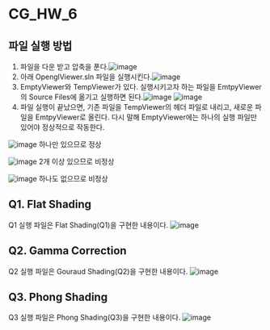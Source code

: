# CG_HW_6

## 파일 실행 방법
1. 파일을 다운 받고 압축을 푼다.![image](https://github.com/user-attachments/assets/08a30313-8ccb-4b8b-8efa-78468e303465)
2. 아래 OpenglViewer.sln 파일을 실행시킨다.![image](https://github.com/user-attachments/assets/14177542-482a-48c5-8ffd-80966fb91222)
3. EmptyViewer와 TempViewer가 있다. 실행시키고자 하는 파일을 EmtpyViewer의 Source Files에 옮기고 실행하면 된다.![image](https://github.com/user-attachments/assets/4dace584-821c-4042-abdb-e720a04281b4)
![image](https://github.com/user-attachments/assets/60cccc3e-e3d8-44c2-abaa-6c2ee2d2cc53)
4. 파일 실행이 끝났으면, 기존 파일을 TempViewer의 헤더 파일로 내리고, 새로운 파일을 EmtpyViewer로 올린다. 다시 말해 EmptyViewer에는 하나의 실행 파일만 있어야 정상적으로 작동한다.


![image](https://github.com/user-attachments/assets/6d3a658d-d8e9-4d5d-beca-b6d73019688e)
하나만 있으므로 정상

![image](https://github.com/user-attachments/assets/869ebdcf-b78b-4567-8788-61f62128953f)
2개 이상 있으므로 비정상

![image](https://github.com/user-attachments/assets/f7b8095e-8f6c-464f-b3ab-8f46e4dc736b)
하나도 없으므로 비정상

## Q1. Flat Shading
Q1 실행 파일은 Flat Shading(Q1)을 구현한 내용이다.
![image](https://github.com/user-attachments/assets/cee6ebec-1196-4dde-971d-1730c1c026c9)

## Q2. Gamma Correction
Q2 실행 파일은 Gouraud Shading(Q2)을 구현한 내용이다.
![image](https://github.com/user-attachments/assets/3f677dcc-dfa4-435b-bd47-b65dcc5d2891)

## Q3. Phong Shading
Q3 실행 파일은 Phong Shading(Q3)을 구현한 내용이다.
![image](https://github.com/user-attachments/assets/2eea10ed-4200-4473-9970-bb4e82d21fb6)
